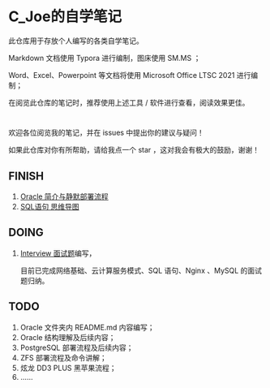 # C_Joe的自学笔记

此仓库用于存放个人编写的各类自学笔记。

Markdown 文档使用 Typora 进行编制，图床使用 SM.MS ；

Word、Excel、Powerpoint 等文档将使用 Microsoft Office LTSC 2021 进行编制；

在阅览此仓库的笔记时，推荐使用上述工具 / 软件进行查看，阅读效果更佳。

<h1></h1>



欢迎各位阅览我的笔记，并在 issues 中提出你的建议与疑问！

如果此仓库对你有所帮助，请给我点一个 star ，这对我会有极大的鼓励，谢谢！



## FINISH

1. [Oracle 简介与静默部署流程](https://github.com/C-Joe1/learn-by-myself/blob/main/Oracle/1.%20Oracle%E7%AE%80%E4%BB%8B%E4%B8%8E%E9%9D%99%E9%BB%98%E9%83%A8%E7%BD%B2.md)
1. [SQL语句 思维导图](https://github.com/C-Joe1/learn-by-myself/blob/main/SQL/SQL.png)

## DOING

1. [Interview 面试题](https://github.com/C-Joe1/learn-by-myself/blob/main/%E8%87%AA%E7%94%A8%E8%BF%90%E7%BB%B4%E9%9D%A2%E8%AF%95%E9%A2%98.md)编写，

   目前已完成网络基础、云计算服务模式、SQL 语句、Nginx 、MySQL 的面试题归纳。

## TODO

1. Oracle 文件夹内 README.md 内容编写；
2. Oracle 结构理解及后续内容；
3. PostgreSQL 部署流程及后续内容；
4. ZFS 部署流程及命令讲解；
5. 炫龙 DD3 PLUS 黑苹果流程；
6. ……